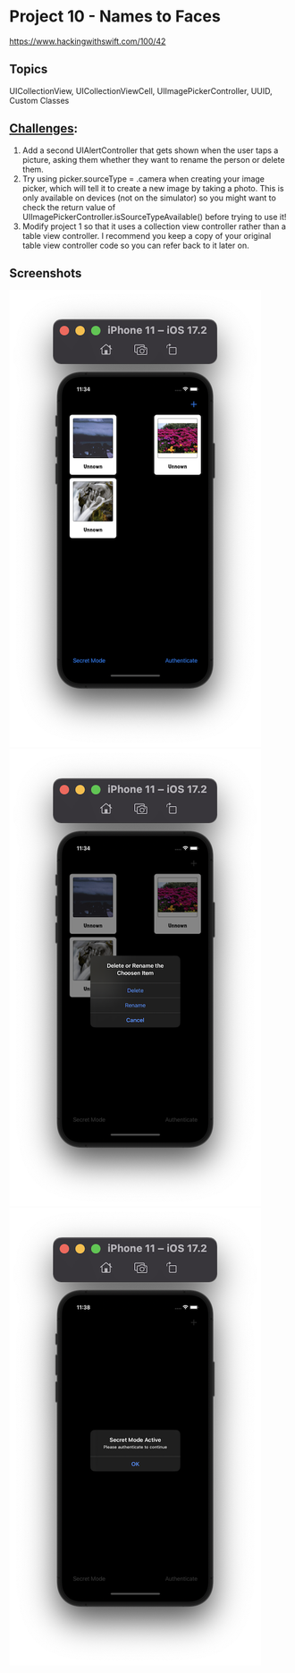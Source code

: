 # Project 10 - Names to Faces

https://www.hackingwithswift.com/100/42

## Topics
UICollectionView, UICollectionViewCell, UIImagePickerController, UUID, Custom Classes

## [Challenges](https://www.hackingwithswift.com/read/10/7/wrap-up):
1. Add a second UIAlertController that gets shown when the user taps a picture, asking them whether they want to rename the person or delete them.
2. Try using picker.sourceType = .camera when creating your image picker, which will tell it to create a new image by taking a photo. This is only available on devices (not on the simulator) so you might want to check the return value of UIImagePickerController.isSourceTypeAvailable() before trying to use it!
3. Modify project 1 so that it uses a collection view controller rather than a table view controller. I recommend you keep a copy of your original table view controller code so you can refer back to it later on.


## Screenshots

![screenshot1](screenshots/Screenshot1.png)
![screenshot2](screenshots/Screenshot2.png)
![screenshot3](screenshots/Screenshot3.png)
